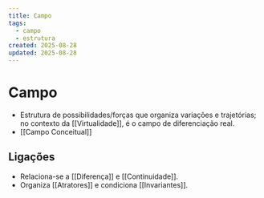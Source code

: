 ```yaml
---
title: Campo
tags:
  - campo
  - estrutura
created: 2025-08-28
updated: 2025-08-28
---
```

# Campo
- Estrutura de possibilidades/forças que organiza variações e trajetórias; no contexto da [[Virtualidade]], é o campo de diferenciação real.
- [[Campo Conceitual]]

## Ligações
- Relaciona-se a [[Diferença]] e [[Continuidade]].
- Organiza [[Atratores]] e condiciona [[Invariantes]].
